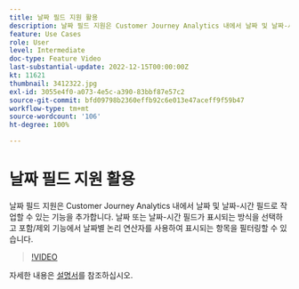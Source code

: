 ```yaml
---
title: 날짜 필드 지원 활용
description: 날짜 필드 지원은 Customer Journey Analytics 내에서 날짜 및 날짜-시간 필드로 작업할 수 있는 기능을 추가합니다. 날짜 또는 날짜-시간 필드가 표시되는 방식을 선택하고 포함/제외 기능에서 날짜별 논리 연산자를 사용하여 표시되는 항목을 필터링할 수 있습니다.
feature: Use Cases
role: User
level: Intermediate
doc-type: Feature Video
last-substantial-update: 2022-12-15T00:00:00Z
kt: 11621
thumbnail: 3412322.jpg
exl-id: 3055e4f0-a073-4e5c-a390-83bbf87e57c2
source-git-commit: bfd09798b2360effb92c6e013e47aceff9f59b47
workflow-type: tm+mt
source-wordcount: '106'
ht-degree: 100%

---
```


# 날짜 필드 지원 활용

날짜 필드 지원은 Customer Journey Analytics 내에서 날짜 및 날짜-시간 필드로 작업할 수 있는 기능을 추가합니다. 날짜 또는 날짜-시간 필드가 표시되는 방식을 선택하고 포함/제외 기능에서 날짜별 논리 연산자를 사용하여 표시되는 항목을 필터링할 수 있습니다.

>[!VIDEO](https://video.tv.adobe.com/v/3412322/?quality=12&learn=on)

자세한 내용은 [설명서](https://experienceleague.adobe.com/docs/analytics-platform/using/cja-usecases/data-views/data-views-usecases.html?lang=ko#date)를 참조하십시오.

